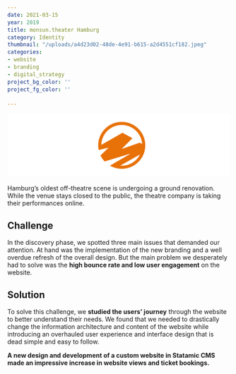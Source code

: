 ```yaml
---
date: 2021-03-15
year: 2019
title: monsun.theater Hamburg
category: Identity
thumbnail: "/uploads/a4d23d02-48de-4e91-b615-a2d4551cf182.jpeg"
categories:
- website
- branding
- digital_strategy
project_bg_color: ''
project_fg_color: ''

---
```

![](/uploads/monsunlogowordmarkwhitetext.png "monsun.")

Hamburg’s oldest off-theatre scene is undergoing a ground renovation. While the venue stays closed to the public, the theatre company is taking their performances online.

## **Challenge**

In the discovery phase, we spotted three main issues that demanded our attention. At hand was the implementation of the new branding and a well overdue refresh of the overall design. But the main problem we desperately had to solve was the **high bounce rate and low user engagement** on the website.

## **Solution**

To solve this challenge, we **studied the users’ journey** through the website to better understand their needs. We found that we needed to drastically change the information architecture and content of the website while introducing an overhauled user experience and interface design that is dead simple and easy to follow.

**A new design and development of a custom website in Statamic CMS made an impressive increase in website views and ticket bookings.**